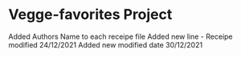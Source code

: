 # Vegge-favorites Project
Added Authors Name to each receipe file
Added new line - Receipe modified 24/12/2021
Added new modified date 30/12/2021
